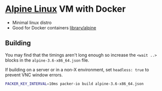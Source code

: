 # [Alpine Linux](http://alpinelinux.org) VM with Docker

* Minimal linux distro
* Good for Docker containers [library/alpine](https://hub.docker.com/_/alpine)

## Building

You may find that the timings aren't long enough so increase the `<wait ..>` blocks in the `alpine-3.6-x86_64.json` file.

If building on a server or in a non-X environment, set `headless: true` to prevent VNC window errors.

```bash
PACKER_KEY_INTERVAL=10ms packer-io build alpine-3.6-x86_64.json
```
